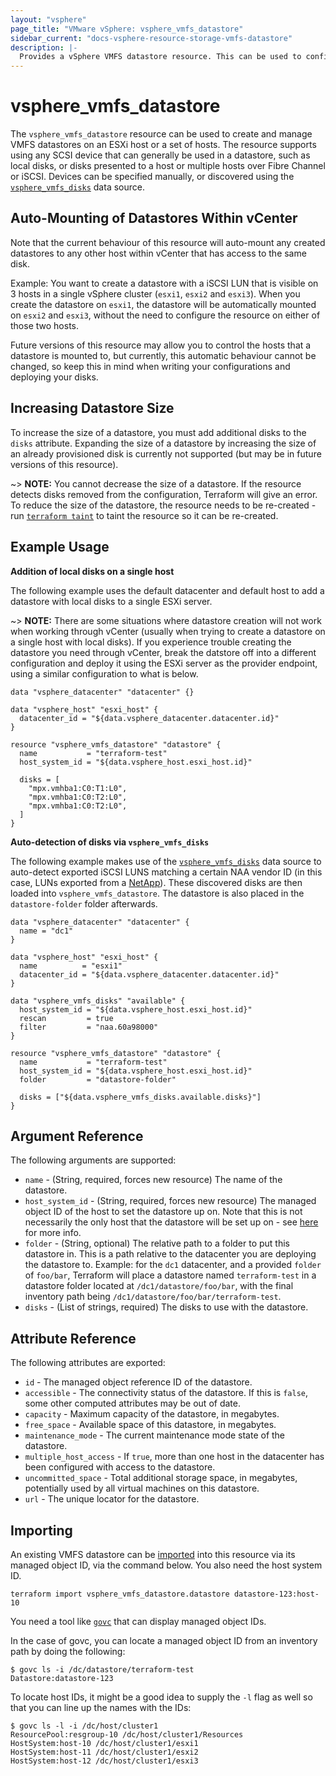 ```yaml
---
layout: "vsphere"
page_title: "VMware vSphere: vsphere_vmfs_datastore"
sidebar_current: "docs-vsphere-resource-storage-vmfs-datastore"
description: |-
  Provides a vSphere VMFS datastore resource. This can be used to configure a VMFS datastore on a host or set of hosts.
---
```


# vsphere\_vmfs\_datastore

The `vsphere_vmfs_datastore` resource can be used to create and manage VMFS
datastores on an ESXi host or a set of hosts. The resource supports using any
SCSI device that can generally be used in a datastore, such as local disks, or
disks presented to a host or multiple hosts over Fibre Channel or iSCSI.
Devices can be specified manually, or discovered using the
[`vsphere_vmfs_disks`][data-source-vmfs-disks] data source.

[data-source-vmfs-disks]: /docs/providers/vsphere/d/vmfs_disks.html 

## Auto-Mounting of Datastores Within vCenter

Note that the current behaviour of this resource will auto-mount any created
datastores to any other host within vCenter that has access to the same disk.

Example: You want to create a datastore with a iSCSI LUN that is visible on 3
hosts in a single vSphere cluster (`esxi1`, `esxi2` and `esxi3`). When you
create the datastore on `esxi1`, the datastore will be automatically mounted on
`esxi2` and `esxi3`, without the need to configure the resource on either of
those two hosts.

Future versions of this resource may allow you to control the hosts that a
datastore is mounted to, but currently, this automatic behaviour cannot be
changed, so keep this in mind when writing your configurations and deploying
your disks.

## Increasing Datastore Size

To increase the size of a datastore, you must add additional disks to the
`disks` attribute. Expanding the size of a datastore by increasing the size of
an already provisioned disk is currently not supported (but may be in future
versions of this resource).

~> **NOTE:** You cannot decrease the size of a datastore. If the resource
detects disks removed from the configuration, Terraform will give an error. To
reduce the size of the datastore, the resource needs to be re-created - run
[`terraform taint`][cmd-taint] to taint the resource so it can be re-created.

[cmd-taint]: /docs/commands/taint.html

## Example Usage

**Addition of local disks on a single host**

The following example uses the default datacenter and default host to add a
datastore with local disks to a single ESXi server.

~> **NOTE:** There are some situations where datastore creation will not work
when working through vCenter (usually when trying to create a datastore on a
single host with local disks). If you experience trouble creating the datastore
you need through vCenter, break the datstore off into a different configuration
and deploy it using the ESXi server as the provider endpoint, using a similar
configuration to what is below.

```hcl
data "vsphere_datacenter" "datacenter" {}

data "vsphere_host" "esxi_host" {
  datacenter_id = "${data.vsphere_datacenter.datacenter.id}"
}

resource "vsphere_vmfs_datastore" "datastore" {
  name           = "terraform-test"
  host_system_id = "${data.vsphere_host.esxi_host.id}"

  disks = [
    "mpx.vmhba1:C0:T1:L0",
    "mpx.vmhba1:C0:T2:L0",
    "mpx.vmhba1:C0:T2:L0",
  ]
}
```

**Auto-detection of disks via `vsphere_vmfs_disks`**

The following example makes use of the
[`vsphere_vmfs_disks`][data-source-vmfs-disks] data source to auto-detect
exported iSCSI LUNS matching a certain NAA vendor ID (in this case, LUNs
exported from a [NetApp][ext-netapp]). These discovered disks are then loaded
into `vsphere_vmfs_datastore`. The datastore is also placed in the
`datastore-folder` folder afterwards.

[ext-netapp]: https://kb.netapp.com/support/s/article/ka31A0000000rLRQAY/how-to-match-a-lun-s-naa-number-to-its-serial-number?language=en_US

```hcl
data "vsphere_datacenter" "datacenter" {
  name = "dc1"
}

data "vsphere_host" "esxi_host" {
  name          = "esxi1"
  datacenter_id = "${data.vsphere_datacenter.datacenter.id}"
}

data "vsphere_vmfs_disks" "available" {
  host_system_id = "${data.vsphere_host.esxi_host.id}"
  rescan         = true
  filter         = "naa.60a98000"
}

resource "vsphere_vmfs_datastore" "datastore" {
  name           = "terraform-test"
  host_system_id = "${data.vsphere_host.esxi_host.id}"
  folder         = "datastore-folder"

  disks = ["${data.vsphere_vmfs_disks.available.disks}"]
}
```

## Argument Reference

The following arguments are supported:

* `name` - (String, required, forces new resource) The name of the datastore.
* `host_system_id` - (String, required, forces new resource) The managed object
  ID of the host to set the datastore up on. Note that this is not necessarily
  the only host that the datastore will be set up on - see
  [here](#auto-mounting-of-datastores-within-vcenter) for more info.
* `folder` - (String, optional) The relative path to a folder to put this
  datastore in. This is a path relative to the datacenter you are deploying the
  datastore to. Example: for the `dc1` datacenter, and a provided `folder` of
  `foo/bar`, Terraform will place a datastore named `terraform-test` in a
  datastore folder located at `/dc1/datastore/foo/bar`, with the final
  inventory path being `/dc1/datastore/foo/bar/terraform-test`.
* `disks` - (List of strings, required) The disks to use with the datastore.

## Attribute Reference

The following attributes are exported:

* `id` - The managed object reference ID of the datastore.
* `accessible` - The connectivity status of the datastore. If this is `false`,
  some other computed attributes may be out of date.
* `capacity` - Maximum capacity of the datastore, in megabytes.
* `free_space` - Available space of this datastore, in megabytes.
* `maintenance_mode` - The current maintenance mode state of the datastore.
* `multiple_host_access` - If `true`, more than one host in the datacenter has
  been configured with access to the datastore.
* `uncommitted_space` - Total additional storage space, in megabytes,
  potentially used by all virtual machines on this datastore.
* `url` - The unique locator for the datastore.

## Importing

An existing VMFS datastore can be [imported][docs-import] into this resource
via its managed object ID, via the command below. You also need the host system
ID.

[docs-import]: https://www.terraform.io/docs/import/index.html

```
terraform import vsphere_vmfs_datastore.datastore datastore-123:host-10
```

You need a tool like [`govc`][ext-govc] that can display managed object IDs.

[ext-govc]: https://github.com/vmware/govmomi/tree/master/govc

In the case of govc, you can locate a managed object ID from an inventory path
by doing the following:

```
$ govc ls -i /dc/datastore/terraform-test
Datastore:datastore-123
```

To locate host IDs, it might be a good idea to supply the `-l` flag as well so
that you can line up the names with the IDs:

```
$ govc ls -l -i /dc/host/cluster1
ResourcePool:resgroup-10 /dc/host/cluster1/Resources
HostSystem:host-10 /dc/host/cluster1/esxi1
HostSystem:host-11 /dc/host/cluster1/esxi2
HostSystem:host-12 /dc/host/cluster1/esxi3
```
